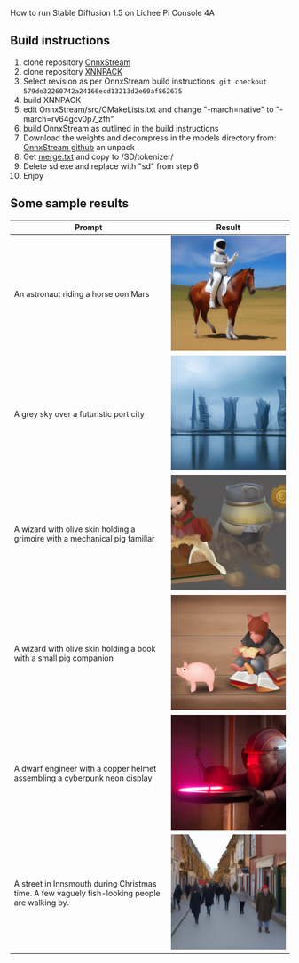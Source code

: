 How to run Stable Diffusion 1.5 on Lichee Pi Console 4A

## Build instructions

1. clone repository [OnnxStream](https://github.com/vitoplantamura/OnnxStream) 
2. clone repository [XNNPACK](https://github.com/google/XNNPAK) 
3. Select revision as per OnnxStream build instructions: ```git checkout 579de32260742a24166ecd13213d2e60af862675``` 
4. build XNNPACK
5. edit OnnxStream/src/CMakeLists.txt and change "-march=native"
   to "-march=rv64gcv0p7_zfh" 
6. build OnnxStream as outlined in the build instructions
7. Download the weights and decompress in the models directory from:
   [OnnxStream github](https://github.com/vitoplantamura/OnnxStream/releases/wonload/v0.1/STableDiffusion-OnnxStream-Windows-x64-with-weights.rar) an unpack
8. Get [merge.txt](https://huggingface.co/runwayml/stable-diffusion-v1-5/reseolve/main/tokenizer/merges.txt) and copy to <Model Dir>/SD/tokenizer/
9. Delete sd.exe and replace with "sd" from step 6
10. Enjoy

## Some sample results

|    Prompt                                |     Result                  |
|------------------------------------------|-----------------------------|
| An astronaut riding a horse oon Mars     | ![Result #2](result02.png)  |
| A grey sky over a futuristic port city   | ![Result #3](result03.png)  |
| A wizard with olive skin holding a grimoire with a mechanical pig familiar | ![Result #4](result04.png)  |
| A wizard with olive skin holding a book with a small pig companion | ![Result #5](result05.png)  |
| A dwarf engineer with a copper helmet assembling a cyberpunk neon display | ![Result #6](result06.png)  |
| A street in Innsmouth during Christmas time. A few vaguely fish-looking people are walking by.| ![Result #7](result07.png)  |

